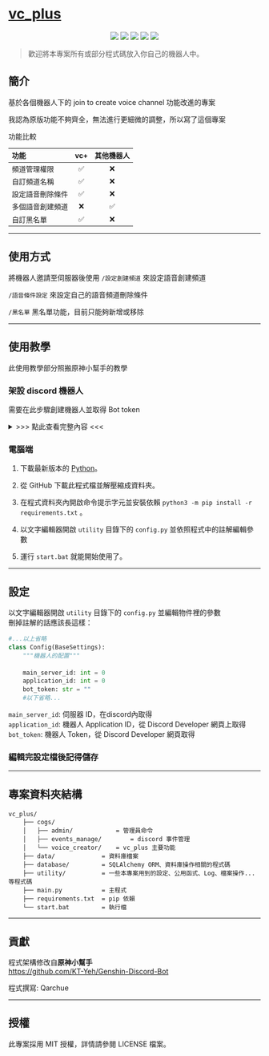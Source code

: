# [vc_plus]([https://www.github.com/Qarchue/vc_plus](https://github.com/Qarchue/vc_plus))

<p align="center">
    <a href="https://github.com/Qarchue/vc_plus/blob/master/LICENSE"><img src="https://img.shields.io/github/license/qarchue/vc_plus"></a>
    <a href="https://github.com/Qarchue/vc_plus"><img src="https://img.shields.io/github/repo-size/Qarchue/vc_plus"></a>
    <a href="https://github.com/Qarchue/vc_plus"><img src="https://img.shields.io/github/languages/top/Qarchue/vc_plus"></a>
    <a href="https://github.com/Qarchue/vc_plus/stargazers"><img src="https://img.shields.io/github/stars/Qarchue/vc_plus?style=socia"></a>
    <a href="https://discord.gg/w5CeZh3rNu"><img src="https://img.shields.io/discord/905865794683015208?style=flat-square&logo=Discord&logoColor=white&label=support&color=5865F2"></a>
</p>

> 歡迎將本專案所有或部分程式碼放入你自己的機器人中。

## 簡介

基於各個機器人下的 join to create voice channel 功能改進的專案

我認為原版功能不夠齊全，無法進行更細微的調整，所以寫了這個專案

功能比較

|**功能**|**vc+**|**其他機器人**|
|:-|:-:|:-:|
|頻道管理權限|✅|❌|
|自訂頻道名稱|✅|❌|
|設定語音刪除條件|✅|❌|
|多個語音創建頻道|❌|✅|
|自訂黑名單|✅|❌|



---





## 使用方式

將機器人邀請至伺服器後使用 `/設定創建頻道` 來設定語音創建頻道

`/語音條件設定` 來設定自己的語音頻道刪除條件

`/黑名單` 黑名單功能，目前只能夠新增或移除


---





## 使用教學

此使用教學部分照搬原神小幫手的教學

### 架設 discord 機器人

需要在此步驟創建機器人並取得 Bot token

<details><summary>>>> 點此查看完整內容 <<<</summary>

1. 到 [Discord Developer](https://discord.com/developers/applications "Discord Developer") 登入 Discord 帳號

![](https://raw.githubusercontent.com/Qarchue/images/master/discord_bot/discord_1.png)

2. 點選「New Application」建立應用，輸入想要的名稱後按「Create」

![](https://raw.githubusercontent.com/Qarchue/images/master/discord_bot/discord_2.png)

3. 在 Bot 頁面，按「Reset Token」來取得機器人的 Token

![](https://raw.githubusercontent.com/Qarchue/images/master/discord_bot/discord_3.png)

4. 第3步驟做完之後在下面將「Presence Intent」「Server Members Intent」「Message Content Intent」的開關打開

![](https://raw.githubusercontent.com/Qarchue/images/master/discord_bot/discord_4.png)

5. 在 General Information，取得機器人的 Application ID

![](https://raw.githubusercontent.com/Qarchue/images/master/discord_bot/discord_8.png)

5. 在 OAuth2/URL Generator，分別勾選「bot」「applications.commands」「Send Messages」

![](https://raw.githubusercontent.com/Qarchue/images/master/discord_bot/discord_5.png)

6. 開啟最底下產生的 URL 將機器人邀請至自己的伺服器

![](https://raw.githubusercontent.com/Qarchue/images/master/discord_bot/discord_6.png)

</details>


### 電腦端

1. 下載最新版本的 [Python](https://www.python.org/downloads/)。

2. 從 GitHub 下載此程式檔並解壓縮成資料夾。

3. 在程式資料夾內開啟命令提示字元並安裝依賴 `python3 -m pip install -r requirements.txt` 。

4. 以文字編輯器開啟 `utility` 目錄下的 `config.py` 並依照程式中的註解編輯參數

5. 運行 `start.bat` 就能開始使用了。

---





## 設定

以文字編輯器開啟 `utility` 目錄下的 `config.py` 並編輯物件裡的參數  
刪掉註解的話應該長這樣：
```python
#...以上省略
class Config(BaseSettings):
    """機器人的配置"""

    main_server_id: int = 0
    application_id: int = 0
    bot_token: str = ""
    #以下省略...
```
`main_server_id`: 伺服器 ID，在discord內取得   
`application_id`: 機器人 Application ID，從 Discord Developer 網頁上取得   
`bot_token`: 機器人 Token，從 Discord Developer 網頁取得   

### 編輯完設定檔後記得儲存

---





## 專案資料夾結構

```
vc_plus/
    ├── cogs/
    │   ├── admin/            = 管理員命令
    │   ├── events_manage/        = discord 事件管理
    │   └── voice_creator/    = vc_plus 主要功能
    ├── data/             = 資料庫檔案    
    ├── database/         = SQLAlchemy ORM、資料庫操作相關的程式碼
    ├── utility/          = 一些本專案用到的設定、公用函式、Log、檔案操作...等程式碼
    ├── main.py           = 主程式
    ├── requirements.txt  = pip 依賴
    └── start.bat         = 執行檔
```

---





## 貢獻

程式架構修改自**原神小幫手**  
https://github.com/KT-Yeh/Genshin-Discord-Bot

程式撰寫: Qarchue


---





## 授權

此專案採用 MIT 授權，詳情請參閱 LICENSE 檔案。
